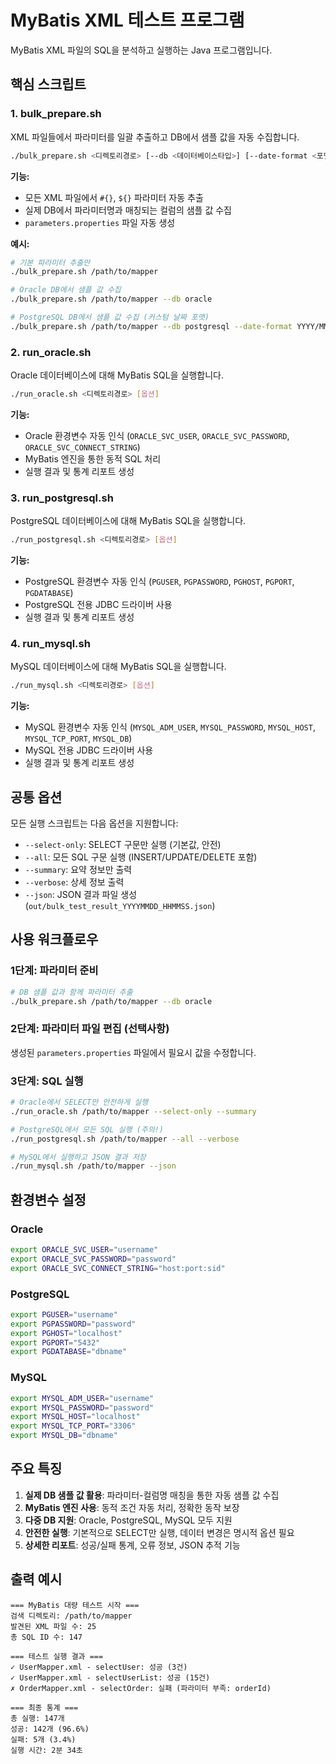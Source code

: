 # MyBatis XML 테스트 프로그램

MyBatis XML 파일의 SQL을 분석하고 실행하는 Java 프로그램입니다.

## 핵심 스크립트

### 1. bulk_prepare.sh
XML 파일들에서 파라미터를 일괄 추출하고 DB에서 샘플 값을 자동 수집합니다.

```bash
./bulk_prepare.sh <디렉토리경로> [--db <데이터베이스타입>] [--date-format <포맷>]
```

**기능:**
- 모든 XML 파일에서 `#{}`, `${}` 파라미터 자동 추출
- 실제 DB에서 파라미터명과 매칭되는 컬럼의 샘플 값 수집
- `parameters.properties` 파일 자동 생성

**예시:**
```bash
# 기본 파라미터 추출만
./bulk_prepare.sh /path/to/mapper

# Oracle DB에서 샘플 값 수집
./bulk_prepare.sh /path/to/mapper --db oracle

# PostgreSQL DB에서 샘플 값 수집 (커스텀 날짜 포맷)
./bulk_prepare.sh /path/to/mapper --db postgresql --date-format YYYY/MM/DD
```

### 2. run_oracle.sh
Oracle 데이터베이스에 대해 MyBatis SQL을 실행합니다.

```bash
./run_oracle.sh <디렉토리경로> [옵션]
```

**기능:**
- Oracle 환경변수 자동 인식 (`ORACLE_SVC_USER`, `ORACLE_SVC_PASSWORD`, `ORACLE_SVC_CONNECT_STRING`)
- MyBatis 엔진을 통한 동적 SQL 처리
- 실행 결과 및 통계 리포트 생성

### 3. run_postgresql.sh
PostgreSQL 데이터베이스에 대해 MyBatis SQL을 실행합니다.

```bash
./run_postgresql.sh <디렉토리경로> [옵션]
```

**기능:**
- PostgreSQL 환경변수 자동 인식 (`PGUSER`, `PGPASSWORD`, `PGHOST`, `PGPORT`, `PGDATABASE`)
- PostgreSQL 전용 JDBC 드라이버 사용
- 실행 결과 및 통계 리포트 생성

### 4. run_mysql.sh
MySQL 데이터베이스에 대해 MyBatis SQL을 실행합니다.

```bash
./run_mysql.sh <디렉토리경로> [옵션]
```

**기능:**
- MySQL 환경변수 자동 인식 (`MYSQL_ADM_USER`, `MYSQL_PASSWORD`, `MYSQL_HOST`, `MYSQL_TCP_PORT`, `MYSQL_DB`)
- MySQL 전용 JDBC 드라이버 사용
- 실행 결과 및 통계 리포트 생성

## 공통 옵션

모든 실행 스크립트는 다음 옵션을 지원합니다:

- `--select-only`: SELECT 구문만 실행 (기본값, 안전)
- `--all`: 모든 SQL 구문 실행 (INSERT/UPDATE/DELETE 포함)
- `--summary`: 요약 정보만 출력
- `--verbose`: 상세 정보 출력
- `--json`: JSON 결과 파일 생성 (`out/bulk_test_result_YYYYMMDD_HHMMSS.json`)

## 사용 워크플로우

### 1단계: 파라미터 준비
```bash
# DB 샘플 값과 함께 파라미터 추출
./bulk_prepare.sh /path/to/mapper --db oracle
```

### 2단계: 파라미터 파일 편집 (선택사항)
생성된 `parameters.properties` 파일에서 필요시 값을 수정합니다.

### 3단계: SQL 실행
```bash
# Oracle에서 SELECT만 안전하게 실행
./run_oracle.sh /path/to/mapper --select-only --summary

# PostgreSQL에서 모든 SQL 실행 (주의!)
./run_postgresql.sh /path/to/mapper --all --verbose

# MySQL에서 실행하고 JSON 결과 저장
./run_mysql.sh /path/to/mapper --json
```

## 환경변수 설정

### Oracle
```bash
export ORACLE_SVC_USER="username"
export ORACLE_SVC_PASSWORD="password"
export ORACLE_SVC_CONNECT_STRING="host:port:sid"
```

### PostgreSQL
```bash
export PGUSER="username"
export PGPASSWORD="password"
export PGHOST="localhost"
export PGPORT="5432"
export PGDATABASE="dbname"
```

### MySQL
```bash
export MYSQL_ADM_USER="username"
export MYSQL_PASSWORD="password"
export MYSQL_HOST="localhost"
export MYSQL_TCP_PORT="3306"
export MYSQL_DB="dbname"
```

## 주요 특징

1. **실제 DB 샘플 값 활용**: 파라미터-컬럼명 매칭을 통한 자동 샘플 값 수집
2. **MyBatis 엔진 사용**: 동적 조건 자동 처리, 정확한 동작 보장
3. **다중 DB 지원**: Oracle, PostgreSQL, MySQL 모두 지원
4. **안전한 실행**: 기본적으로 SELECT만 실행, 데이터 변경은 명시적 옵션 필요
5. **상세한 리포트**: 성공/실패 통계, 오류 정보, JSON 추적 기능

## 출력 예시

```
=== MyBatis 대량 테스트 시작 ===
검색 디렉토리: /path/to/mapper
발견된 XML 파일 수: 25
총 SQL ID 수: 147

=== 테스트 실행 결과 ===
✓ UserMapper.xml - selectUser: 성공 (3건)
✓ UserMapper.xml - selectUserList: 성공 (15건)
✗ OrderMapper.xml - selectOrder: 실패 (파라미터 부족: orderId)

=== 최종 통계 ===
총 실행: 147개
성공: 142개 (96.6%)
실패: 5개 (3.4%)
실행 시간: 2분 34초
```

